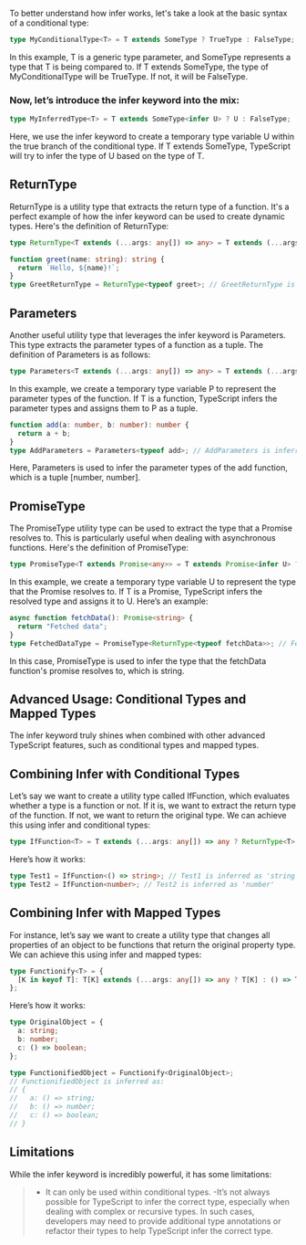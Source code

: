 To better understand how infer works, let's take a look at the basic syntax of a conditional type:

```ts
type MyConditionalType<T> = T extends SomeType ? TrueType : FalseType;
```

In this example, T is a generic type parameter, and SomeType represents a type that T is being compared to. If T extends SomeType, the type of MyConditionalType<T> will be TrueType. If not, it will be FalseType.

### Now, let’s introduce the infer keyword into the mix:

```ts
type MyInferredType<T> = T extends SomeType<infer U> ? U : FalseType;
```

Here, we use the infer keyword to create a temporary type variable U within the true branch of the conditional type. If T extends SomeType, TypeScript will try to infer the type of U based on the type of T.

## ReturnType

ReturnType is a utility type that extracts the return type of a function. It's a perfect example of how the infer keyword can be used to create dynamic types. Here's the definition of ReturnType:

```ts
type ReturnType<T extends (...args: any[]) => any> = T extends (...args: any[]) => infer R ? R : any;
```

```ts
function greet(name: string): string {
  return `Hello, ${name}!`;
}
type GreetReturnType = ReturnType<typeof greet>; // GreetReturnType is inferred as 'string'
```

## Parameters

Another useful utility type that leverages the infer keyword is Parameters. This type extracts the parameter types of a function as a tuple. The definition of Parameters is as follows:

```ts
type Parameters<T extends (...args: any[]) => any> = T extends (...args: infer P) => any ? P : never;
```

In this example, we create a temporary type variable P to represent the parameter types of the function. If T is a function, TypeScript infers the parameter types and assigns them to P as a tuple.

```ts
function add(a: number, b: number): number {
  return a + b;
}
type AddParameters = Parameters<typeof add>; // AddParameters is inferred as [number, number]
```

Here, Parameters is used to infer the parameter types of the add function, which is a tuple [number, number].

## PromiseType

The PromiseType utility type can be used to extract the type that a Promise resolves to. This is particularly useful when dealing with asynchronous functions. Here's the definition of PromiseType:

```ts
type PromiseType<T extends Promise<any>> = T extends Promise<infer U> ? U : never;
```

In this example, we create a temporary type variable U to represent the type that the Promise resolves to. If T is a Promise, TypeScript infers the resolved type and assigns it to U. Here’s an example:

```ts
async function fetchData(): Promise<string> {
  return "Fetched data";
}
type FetchedDataType = PromiseType<ReturnType<typeof fetchData>>; // FetchedDataType is inferred as 'string'
```

In this case, PromiseType is used to infer the type that the fetchData function's promise resolves to, which is string.

## Advanced Usage: Conditional Types and Mapped Types

The infer keyword truly shines when combined with other advanced TypeScript features, such as conditional types and mapped types.

## Combining Infer with Conditional Types

Let’s say we want to create a utility type called IfFunction, which evaluates whether a type is a function or not. If it is, we want to extract the return type of the function. If not, we want to return the original type. We can achieve this using infer and conditional types:

```ts
type IfFunction<T> = T extends (...args: any[]) => any ? ReturnType<T> : T;
```

Here’s how it works:

```ts
type Test1 = IfFunction<() => string>; // Test1 is inferred as 'string'
type Test2 = IfFunction<number>; // Test2 is inferred as 'number'
```

## Combining Infer with Mapped Types

For instance, let’s say we want to create a utility type that changes all properties of an object to be functions that return the original property type. We can achieve this using infer and mapped types:

```ts
type Functionify<T> = {
  [K in keyof T]: T[K] extends (...args: any[]) => any ? T[K] : () => T[K];
};
```

Here’s how it works:

```ts
type OriginalObject = {
  a: string;
  b: number;
  c: () => boolean;
};

type FunctionifiedObject = Functionify<OriginalObject>;
// FunctionifiedObject is inferred as:
// {
//   a: () => string;
//   b: () => number;
//   c: () => boolean;
// }
```

## Limitations

While the infer keyword is incredibly powerful, it has some limitations:

> - It can only be used within conditional types.
>   -It’s not always possible for TypeScript to infer the correct type, especially when dealing with complex or recursive types. In such cases, developers may need to provide additional type annotations or refactor their types to help TypeScript infer the correct type.
